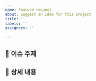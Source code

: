 ```yaml
---
name: Feature request
about: Suggest an idea for this project
title: ''
labels: ''
assignees: ''

---
```


## 🍎 이슈 주제


## 📝 상세 내용
